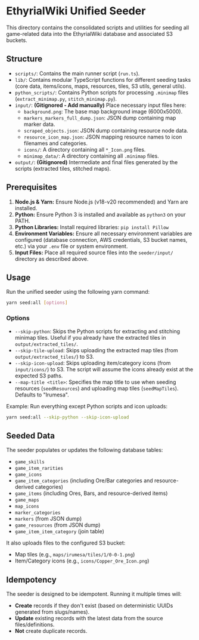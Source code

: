 # EthyrialWiki Unified Seeder

This directory contains the consolidated scripts and utilities for seeding all game-related data into the EthyrialWiki database and associated S3 buckets.

## Structure

- `scripts/`: Contains the main runner script (`run.ts`).
- `lib/`: Contains modular TypeScript functions for different seeding tasks (core data, items/icons, maps, resources, tiles, S3 utils, general utils).
- `python_scripts/`: Contains Python scripts for processing `.minimap` files (`extract_minimap.py`, `stitch_minimap.py`).
- `input/`: **(Gitignored - Add manually)** Place necessary input files here:
  - `background.png`: The base map background image (6000x5000).
  - `markers_markers_full_dump.json`: JSON dump containing map marker data.
  - `scraped_objects.json`: JSON dump containing resource node data.
  - `resource_icon_map.json`: JSON mapping resource names to icon filenames and categories.
  - `icons/`: A directory containing all `*_Icon.png` files.
  - `minimap_data/`: A directory containing all `.minimap` files.
- `output/`: **(Gitignored)** Intermediate and final files generated by the scripts (extracted tiles, stitched maps).

## Prerequisites

1.  **Node.js & Yarn:** Ensure Node.js (v18-v20 recommended) and Yarn are installed.
2.  **Python:** Ensure Python 3 is installed and available as `python3` on your PATH.
3.  **Python Libraries:** Install required libraries: `pip install Pillow`
4.  **Environment Variables:** Ensure all necessary environment variables are configured (database connection, AWS credentials, S3 bucket names, etc.) via your `.env` file or system environment.
5.  **Input Files:** Place all required source files into the `seeder/input/` directory as described above.

## Usage

Run the unified seeder using the following yarn command:

```bash
yarn seed:all [options]
```

### Options

- `--skip-python`: Skips the Python scripts for extracting and stitching minimap tiles. Useful if you already have the extracted tiles in `output/extracted_tiles/`.
- `--skip-tile-upload`: Skips uploading the extracted map tiles (from `output/extracted_tiles/`) to S3.
- `--skip-icon-upload`: Skips uploading item/category icons (from `input/icons/`) to S3. The script will assume the icons already exist at the expected S3 paths.
- `--map-title <title>`: Specifies the map title to use when seeding resources (`seedResources`) and uploading map tiles (`seedMapTiles`). Defaults to "Irumesa".

Example: Run everything except Python scripts and icon uploads:

```bash
yarn seed:all --skip-python --skip-icon-upload
```

## Seeded Data

The seeder populates or updates the following database tables:

- `game_skills`
- `game_item_rarities`
- `game_icons`
- `game_item_categories` (including Ore/Bar categories and resource-derived categories)
- `game_items` (including Ores, Bars, and resource-derived items)
- `game_maps`
- `map_icons`
- `marker_categories`
- `markers` (from JSON dump)
- `game_resources` (from JSON dump)
- `game_item_item_category` (join table)

It also uploads files to the configured S3 bucket:

- Map tiles (e.g., `maps/irumesa/tiles/1/0-0-1.png`)
- Item/Category icons (e.g., `icons/Copper_Ore_Icon.png`)

## Idempotency

The seeder is designed to be idempotent. Running it multiple times will:

- **Create** records if they don't exist (based on deterministic UUIDs generated from slugs/names).
- **Update** existing records with the latest data from the source files/definitions.
- **Not** create duplicate records.
